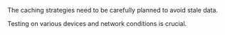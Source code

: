 The caching strategies need to be carefully planned to avoid stale data.

Testing on various devices and network conditions is crucial.
